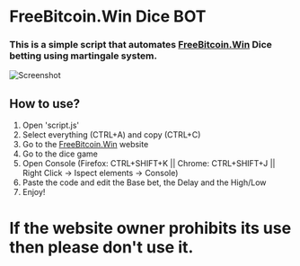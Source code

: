 # FreeBitcoin.Win Dice BOT
### This is a simple script that automates [FreeBitcoin.Win](https://freebitcoin.win) Dice betting using martingale system.

![Screenshot](https://i.imgur.com/2YjwCt8.png)

## How to use?

1. Open 'script.js'
2. Select everything (CTRL+A) and copy (CTRL+C)
3. Go to the [FreeBitcoin.Win](https://freebitcoin.win) website
4. Go to the dice game
5. Open Console (Firefox: CTRL+SHIFT+K || Chrome: CTRL+SHIFT+J || Right Click -> Ispect elements -> Console)
6. Paste the code and edit the Base bet, the Delay and the High/Low
7. Enjoy!

# If the website owner prohibits its use then please don't use it.
